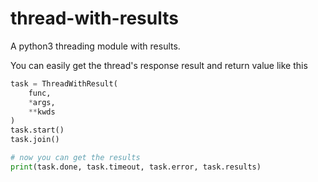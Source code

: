 # thread-with-results
A python3 threading module with results.

You can easily get the thread's response result and return value like this

```python
task = ThreadWithResult(
    func,
    *args,
    **kwds
)
task.start()
task.join()

# now you can get the results
print(task.done, task.timeout, task.error, task.results)
```
